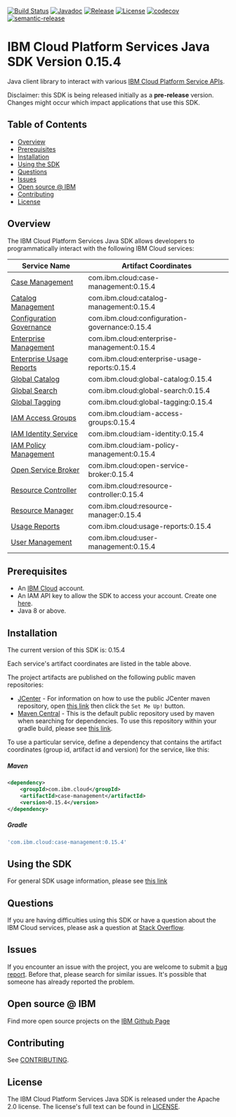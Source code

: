 [![Build Status](https://travis-ci.com/IBM/platform-services-java-sdk.svg?branch=master)](https://travis-ci.com/IBM/platform-services-java-sdk)
[![Javadoc](https://img.shields.io/static/v1?label=javadoc&message=latest&color=blue)](https://ibm.github.io/platform-services-java-sdk/docs/latest)
[![Release](https://img.shields.io/github/v/release/IBM/platform-services-java-sdk)](https://github.com/IBM/platform-services-java-sdk/releases/latest)
[![License](https://img.shields.io/badge/License-Apache%202.0-blue.svg)](https://opensource.org/licenses/Apache-2.0)
[![codecov](https://codecov.io/gh/IBM/platform-services-java-sdk/branch/master/graph/badge.svg)](https://codecov.io/gh/IBM/platform-services-java-sdk)
[![semantic-release](https://img.shields.io/badge/%20%20%F0%9F%93%A6%F0%9F%9A%80-semantic--release-e10079.svg)](https://github.com/semantic-release/semantic-release)


# IBM Cloud Platform Services Java SDK Version 0.15.4

Java client library to interact with various 
[IBM Cloud Platform Service APIs](https://cloud.ibm.com/docs?tab=api-docs&category=platform_services).

Disclaimer: this SDK is being released initially as a **pre-release** version.
Changes might occur which impact applications that use this SDK.

## Table of Contents

<!--
  The TOC below is generated using the `markdown-toc` node package.

      https://github.com/jonschlinkert/markdown-toc

  You should regenerate the TOC after making changes to this file.

      npx markdown-toc --maxdepth 4 -i README.md
  -->

<!-- toc -->

- [Overview](#overview)
- [Prerequisites](#prerequisites)
- [Installation](#installation)
- [Using the SDK](#using-the-sdk)
- [Questions](#questions)
- [Issues](#issues)
- [Open source @ IBM](#open-source--ibm)
- [Contributing](#contributing)
- [License](#license)

<!-- tocstop -->

## Overview

The IBM Cloud Platform Services Java SDK allows developers to programmatically interact with the following IBM Cloud services:

Service Name | Artifact Coordinates
--- | --- 
[Case Management](https://cloud.ibm.com/apidocs/case-management) | com.ibm.cloud:case-management:0.15.4
[Catalog Management](https://cloud.ibm.com/apidocs/resource-catalog/private-catalog) | com.ibm.cloud:catalog-management:0.15.4
[Configuration Governance](https://cloud.ibm.com/apidocs/security-compliance/config) | com.ibm.cloud:configuration-governance:0.15.4
[Enterprise Management](https://cloud.ibm.com/apidocs/enterprise-apis/enterprise) | com.ibm.cloud:enterprise-management:0.15.4
[Enterprise Usage Reports](https://cloud.ibm.com/apidocs/enterprise-apis/resource-usage-reports) | com.ibm.cloud:enterprise-usage-reports:0.15.4
[Global Catalog](https://cloud.ibm.com/apidocs/resource-catalog/global-catalog) | com.ibm.cloud:global-catalog:0.15.4
[Global Search](https://cloud.ibm.com/apidocs/search) | com.ibm.cloud:global-search:0.15.4
[Global Tagging](https://cloud.ibm.com/apidocs/tagging) | com.ibm.cloud:global-tagging:0.15.4
[IAM Access Groups](https://cloud.ibm.com/apidocs/iam-access-groups) | com.ibm.cloud:iam-access-groups:0.15.4
[IAM Identity Service](https://cloud.ibm.com/apidocs/iam-identity-token-api) | com.ibm.cloud:iam-identity:0.15.4
[IAM Policy Management](https://cloud.ibm.com/apidocs/iam-policy-management) | com.ibm.cloud:iam-policy-management:0.15.4
[Open Service Broker](https://cloud.ibm.com/apidocs/resource-controller/ibm-cloud-osb-api) | com.ibm.cloud:open-service-broker:0.15.4
[Resource Controller](https://cloud.ibm.com/apidocs/resource-controller/resource-controller) | com.ibm.cloud:resource-controller:0.15.4
[Resource Manager](https://cloud.ibm.com/apidocs/resource-controller/resource-manager) | com.ibm.cloud:resource-manager:0.15.4
[Usage Reports](https://cloud.ibm.com/apidocs/metering-reporting) | com.ibm.cloud:usage-reports:0.15.4
[User Management](https://cloud.ibm.com/apidocs/user-management) | com.ibm.cloud:user-management:0.15.4

## Prerequisites

[ibm-cloud-onboarding]: https://cloud.ibm.com/registration

* An [IBM Cloud][ibm-cloud-onboarding] account.
* An IAM API key to allow the SDK to access your account. Create one [here](https://cloud.ibm.com/iam/apikeys).
* Java 8 or above.

## Installation
The current version of this SDK is: 0.15.4

Each service's artifact coordinates are listed in the table above.

The project artifacts are published on the following public maven repositories:
- [JCenter](https://bintray.com/bintray/jcenter) - For information on how to use the
public JCenter maven repository, open [this link](https://bintray.com/bintray/jcenter)
then click the `Set Me Up!` button.
- [Maven Central](https://repo1.maven.org/maven2/) - This is the default public repository
used by maven when searching for dependencies.  To use this repository within your
gradle build, please see
[this link](https://docs.gradle.org/current/userguide/declaring_repositories.html).

To use a particular service, define a dependency that contains the
artifact coordinates (group id, artifact id and version) for the service, like this:

##### Maven

```xml
<dependency>
    <groupId>com.ibm.cloud</groupId>
    <artifactId>case-management</artifactId>
    <version>0.15.4</version>
</dependency>
```

##### Gradle
```gradle
'com.ibm.cloud:case-management:0.15.4'
```

## Using the SDK
For general SDK usage information, please see [this link](https://github.com/IBM/ibm-cloud-sdk-common/blob/master/README.md)

## Questions

If you are having difficulties using this SDK or have a question about the IBM Cloud services,
please ask a question at
[Stack Overflow](http://stackoverflow.com/questions/ask?tags=ibm-cloud).

## Issues
If you encounter an issue with the project, you are welcome to submit a
[bug report](https://github.com/IBM/platform-services-java-sdk/issues).
Before that, please search for similar issues. It's possible that someone has already reported the problem.

## Open source @ IBM
Find more open source projects on the [IBM Github Page](http://ibm.github.io/)

## Contributing
See [CONTRIBUTING](CONTRIBUTING.md).

## License

The IBM Cloud Platform Services Java SDK is released under the Apache 2.0 license.
The license's full text can be found in
[LICENSE](LICENSE).
